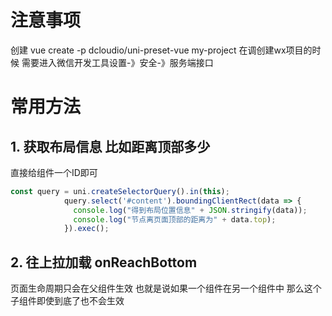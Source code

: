 # 注意事项

创建 vue create -p dcloudio/uni-preset-vue my-project
在调创建wx项目的时候  需要进入微信开发工具设置-》安全-》服务端接口

# 常用方法

## 1. 获取布局信息 比如距离顶部多少

直接给组件一个ID即可

```js
const query = uni.createSelectorQuery().in(this);
			query.select('#content').boundingClientRect(data => {
			  console.log("得到布局位置信息" + JSON.stringify(data));
			  console.log("节点离页面顶部的距离为" + data.top);
			}).exec();
```

## 2. 往上拉加载 onReachBottom

页面生命周期只会在父组件生效 也就是说如果一个组件在另一个组件中 那么这个子组件即使到底了也不会生效
